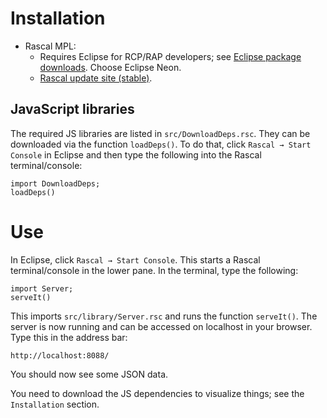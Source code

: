 # Installation

- Rascal MPL:
  - Requires Eclipse for RCP/RAP developers; see [Eclipse package
    downloads].  Choose Eclipse Neon.
  - [Rascal update site (stable)].

[Eclipse package downloads]: https://www.eclipse.org/downloads/eclipse-packages/
[Rascal update site (stable)]: https://update.rascal-mpl.org/stable/

## JavaScript libraries

The required JS libraries are listed in `src/DownloadDeps.rsc`.  They
can be downloaded via the function `loadDeps()`.  To do that, click
`Rascal → Start Console` in Eclipse and then type the following into the
Rascal terminal/console:

```
import DownloadDeps;
loadDeps()
```

# Use

In Eclipse, click `Rascal → Start Console`.  This starts a Rascal
terminal/console in the lower pane.  In the terminal, type the
following:

```
import Server;
serveIt()
```

This imports `src/library/Server.rsc` and runs the function
`serveIt()`.  The server is now running and can be accessed on localhost
in your browser.  Type this in the address bar:

```
http://localhost:8088/
```

You should now see some JSON data.

You need to download the JS dependencies to visualize things; see the
`Installation` section.
